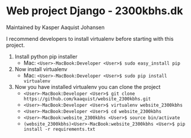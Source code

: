 Web project Django - 2300kbhs.dk
================================
Maintained by Kasper Aaquist Johansen

I recommend developers to install virtualenv before starting with this project.
1. Install python pip installer
    - Mac: `<User>-MacBook:Developer <User>$ sudo easy_install pip`
2. Now install virtualenv
	- Mac: `<User>-MacBook:Developer <User>$ sudo pip install virtualenv`
3. Now you have installed virtualenv you can clone the project
	- `<User>-MacBook:Developer <User>$ git clone https://github.com/kaaquist/website_2300kbhs.git`
	- `<User>-MacBook:Developer <User>$ virtualenv website_2300kbhs`
	- `<User>-MacBook:Developer <User>$ cd website_2300kbhs`
	- `<User>-MacBook:website_2300kbhs <User>$ source bin/activate`
	- `(website_2300kbhs)<User>-MacBook:website_2300kbhs <User>$ pip install -r requirements.txt`
